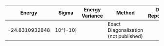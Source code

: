 | Energy             | Sigma           | Energy Variance  | Method                                                        | Data Repository                     |
|--------------------|-----------------|------------------|---------------------------------------------------------------|-------------------------------------|
| -24.8310932848     | 10^{-10}        |                  | Exact Diagonalization (not published)                         |                                     |
